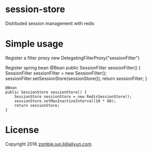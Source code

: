 # session-store
Distrbuted session management with redis

# Simple usage
Register a filter proxy
	new DelegatingFilterProxy("sessionFilter")

Register spring bean
	@Bean
    public SessionFilter sessionFilter() {
        SessionFilter sessionFilter = new SessionFilter();
        sessionFilter.setSessionStore(sessionStore());
        return sessionFilter;
    }

    @Bean
    public SessionStore sessionStore() {
        SessionStore sessionStore = new RedisSessionStore();
        sessionStore.setMaxInactiveInterval(10 * 60);
        return sessionStore;
    }
	
# License
Copyright 2016 zombie.jun.li@aliyun.com
